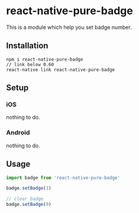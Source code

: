 # react-native-pure-badge

This is a module which help you set badge number.

## Installation

```
npm i react-native-pure-badge
// link below 0.60
react-native link react-native-pure-badge
```

## Setup

### iOS

nothing to do.

### Android

nothing to do.

## Usage

```js
import badge from 'react-native-pure-badge'

badge.setBadge(1)

// clear badge
badge.setBadge(0)
```